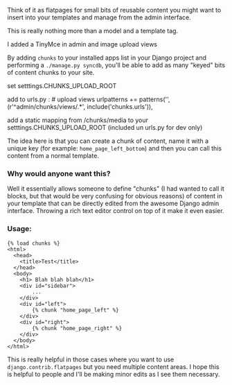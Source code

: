 Think of it as flatpages for small bits of reusable content you might want to insert into your templates and manage from the admin interface.

This is really nothing more than a model and a template tag.

I added a TinyMce in admin and image upload views

By adding `chunks` to your installed apps list in your Django project and performing a `./manage.py syncdb`, you'll be able to add as many "keyed" bits of content chunks to your site.

set setttings.CHUNKS_UPLOAD_ROOT  

add to urls.py :
    # upload views
    urlpatterns += patterns('', (r'^admin/chunks/views/.*',        include('chunks.urls')),
    
add a static mapping from /chunks/media to your setttings.CHUNKS_UPLOAD_ROOT   (included un urls.py for dev only)

   
The idea here is that you can create a chunk of content, name it with a unique key (for example: `home_page_left_bottom`) and then you can call this content from a normal template.

### Why would anyone want this? ###

Well it essentially allows someone to define "chunks" (I had wanted to call it blocks, but that would be very confusing for obvious reasons) of content in your template that can be directly edited from the awesome Django admin interface.  Throwing a rich text editor control on top of it make it even easier.

### Usage: ###

    {% load chunks %}
    <html>
      <head>
        <title>Test</title>
      </head>
      <body>
        <h1> Blah blah blah</h1>
        <div id="sidebar">
            ...
        </div>
        <div id="left">
            {% chunk "home_page_left" %}
        </div>
        <div id="right">
            {% chunk "home_page_right" %}
        </div>
      </body>
    </html>

This is really helpful in those cases where you want to use `django.contrib.flatpages` but you need multiple content areas.  I hope this is helpful to people and I'll be making minor edits as I see them necessary.
